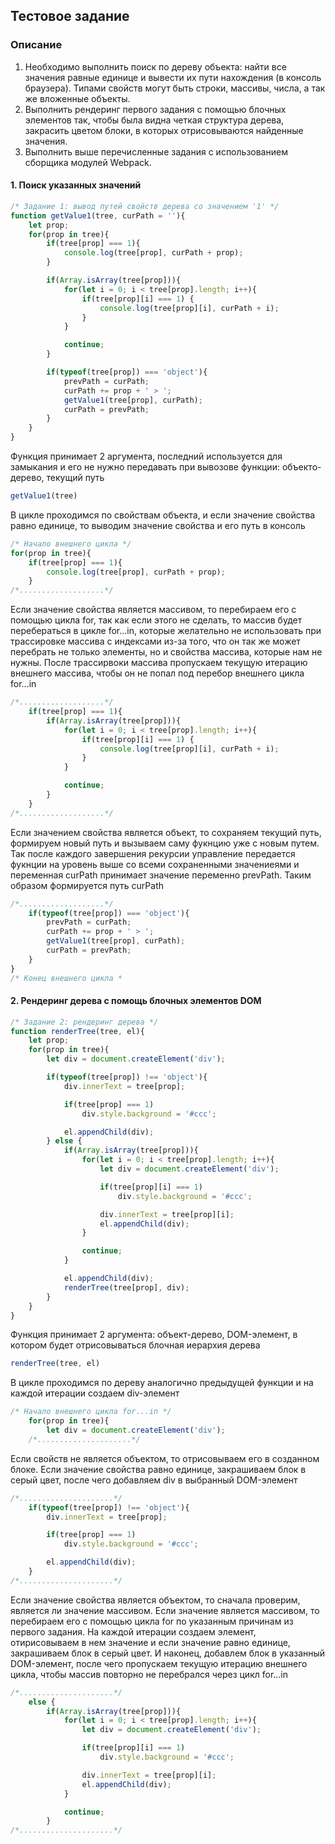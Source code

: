 ## Тестовое задание
### Описание
1. Необходимо выполнить поиск по дереву объекта: найти все значения равные единице и вывести их пути нахождения (в консоль браузера). 
Типами свойств могут быть строки, массивы, числа, а так же вложенные объекты.
2. Выполнить рендеринг первого задания с помощью блочных элементов так, чтобы была видна четкая структура дерева,
закрасить цветом блоки, в которых отрисовываются найденные значения.
3. Выполнить выше перечисленные задания с использованием сборщика модулей Webpack.

#### 1. Поиск указанных значений
```javascript
/* Задание 1: вывод путей свойств дерева со значением '1' */
function getValue1(tree, curPath = ''){
    let prop;
    for(prop in tree){
        if(tree[prop] === 1){
            console.log(tree[prop], curPath + prop);
        }

        if(Array.isArray(tree[prop])){
            for(let i = 0; i < tree[prop].length; i++){
                if(tree[prop][i] === 1) {
                    console.log(tree[prop][i], curPath + i);
                }
            }

            continue;
        }

        if(typeof(tree[prop]) === 'object'){
            prevPath = curPath;
            curPath += prop + ' > ';
            getValue1(tree[prop], curPath);
            curPath = prevPath;
        }
    }
}
```
Функция принимает 2 аргумента, последний используется для замыкания и его не нужно передавать при вывозове функции: объекто-дерево, текущий путь
```javascript
getValue1(tree) 
```
В цикле проходимся по свойствам объекта, и если значение свойства равно единице, то выводим значение свойства и его путь в консоль
```javascript
/* Начало внешнего цикла */
for(prop in tree){
    if(tree[prop] === 1){
        console.log(tree[prop], curPath + prop);
    }
/*...................*/
```
Если значение свойства является массивом, то перебираем его с помощью цикла for, так как если этого не сделать,
то массив будет перебераться в цикле for...in, которые желательно не использовать при трассировке массива с индексами из-за того, что он так же может перебрать не только элементы, но и свойства массива, которые нам не нужны. После трассирвоки массива пропускаем текущую итерацию внешнего массива, чтобы он не попал под перебор внешнего цикла for...in
```javascript
/*...................*/
    if(tree[prop] === 1){
        if(Array.isArray(tree[prop])){
            for(let i = 0; i < tree[prop].length; i++){
                if(tree[prop][i] === 1) {
                    console.log(tree[prop][i], curPath + i);
                }
            }

            continue;
        }
    }
/*...................*/
```
Если значением свойства является объект, то сохраняем текущий путь, формируем новый путь и вызываем саму фукнцию уже с новым путем. Так после каждого завершения рекурсии управление передается фукнции на уровень выше со всеми сохраненными значениеями и переменная curPath принимает значение переменно prevPath. Таким образом формируется путь curPath
```javascript
/*...................*/
    if(typeof(tree[prop]) === 'object'){
        prevPath = curPath;
        curPath += prop + ' > ';
        getValue1(tree[prop], curPath);
        curPath = prevPath;
    }
}
/* Конец внешнего цикла *
```
#### 2. Рендеринг дерева с помощь блочных элементов DOM
```javascript
/* Задание 2: рендеринг дерева */
function renderTree(tree, el){
    let prop;
    for(prop in tree){
        let div = document.createElement('div');

        if(typeof(tree[prop]) !== 'object'){
            div.innerText = tree[prop];

            if(tree[prop] === 1)
                div.style.background = '#ccc';

            el.appendChild(div);
        } else {
            if(Array.isArray(tree[prop])){
                for(let i = 0; i < tree[prop].length; i++){
                    let div = document.createElement('div');

                    if(tree[prop][i] === 1)
                        div.style.background = '#ccc';

                    div.innerText = tree[prop][i];
                    el.appendChild(div);
                }

                continue;
            }

            el.appendChild(div);
            renderTree(tree[prop], div);
        }
    }
}
```
Функция принимает 2 аргумента: объект-дерево, DOM-элемент, в котором будет отрисовываться блочная иерархия дерева
```javascript
renderTree(tree, el)
```
В цикле проходимся по дереву аналогично предыдущей функции и на каждой итерации создаем div-элемент
```javascript
/* Начало внешнего цикла for...in */
    for(prop in tree){
        let div = document.createElement('div');
    /*.....................*/
```
Если свойств не является объектом, то отрисовываем его в созданном блоке. Если значение свойства равно единице,
закрашиваем блок в серый цвет, после чего добавляем div в выбранный DOM-элемент
```javascript
/*.....................*/
    if(typeof(tree[prop]) !== 'object'){
        div.innerText = tree[prop];

        if(tree[prop] === 1)
            div.style.background = '#ccc';

        el.appendChild(div);
    }
/*.....................*/
```
Если значение свойства является объектом, то сначала проверим, является ли значение массивом. Если значение является массивом, то перебираем его с помощью цикла for по указанным причинам из первого задания. На каждой итерации создаем элемент, отирисовываем в нем значение и если значение равно единице, закрашиваем блок в серый цвет. И наконец, добавлем блок в указанный DOM-элемент, после чего пропускаем текущую итерацию внешнего цикла, чтобы массив повторно не перебрался через цикл for...in
```javascript
/*.....................*/
    else {
        if(Array.isArray(tree[prop])){
            for(let i = 0; i < tree[prop].length; i++){
                let div = document.createElement('div');

                if(tree[prop][i] === 1)
                    div.style.background = '#ccc';

                div.innerText = tree[prop][i];
                el.appendChild(div);
            }

            continue;
        }
/*.....................*/
```
